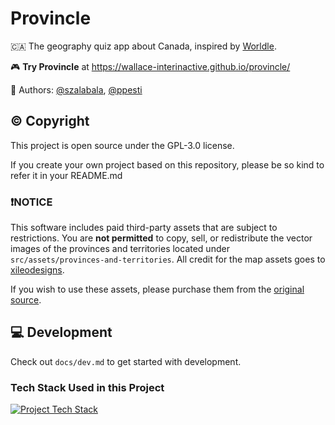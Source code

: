 # Provincle

🇨🇦 The geography quiz app about Canada, inspired by
[Worldle](https://github.com/markgalassi/worldle).

🎮 **Try Provincle** at https://wallace-interinactive.github.io/provincle/

🎨 Authors:
[@szalabala](https://github.com/szalabala), [@ppesti](https://github.com/ppesti)

## ©️ Copyright

This project is open source under the GPL-3.0 license.

If you create your own project based on this repository, please be so kind to
refer it in your README.md

### ❗️NOTICE

This software includes paid third-party assets that are subject to restrictions.
You are **not permitted** to copy, sell, or redistribute the vector images of
the provinces and territories located under
`src/assets/provinces-and-territories`. All credit for the map assets goes to
[xileodesigns](https://www.etsy.com/shop/xileodesigns).

If you wish to use these assets, please purchase them from the
[original source](https://www.etsy.com/listing/827132841/13-individual-canada-canadian-province).

## 💻 Development

Check out `docs/dev.md` to get started with development.

### Tech Stack Used in this Project

[![Project Tech Stack](https://skillicons.dev/icons?i=ts,react,tailwind,vite,vitest,yarn&perline=3)](https://skillicons.dev)

